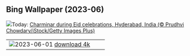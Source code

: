 ## Bing Wallpaper (2023-06)
![](https://www.bing.com/th?id=OHR.TelenganaDay_EN-IN9741280835_UHD.jpg&w=1000)Today: [Charminar during Eid celebrations, Hyderabad, India (© Prudhvi Chowdary/iStock/Getty Images Plus)](https://www.bing.com/th?id=OHR.TelenganaDay_EN-IN9741280835_UHD.jpg)

|      |      |      |
| :----: | :----: | :----: |
|![](https://www.bing.com/th?id=OHR.ReefAwareness_EN-IN1544329394_UHD.jpg&pid=hp&w=384&h=216&rs=1&c=4)2023-06-01 [download 4k](https://www.bing.com/th?id=OHR.ReefAwareness_EN-IN1544329394_UHD.jpg)|